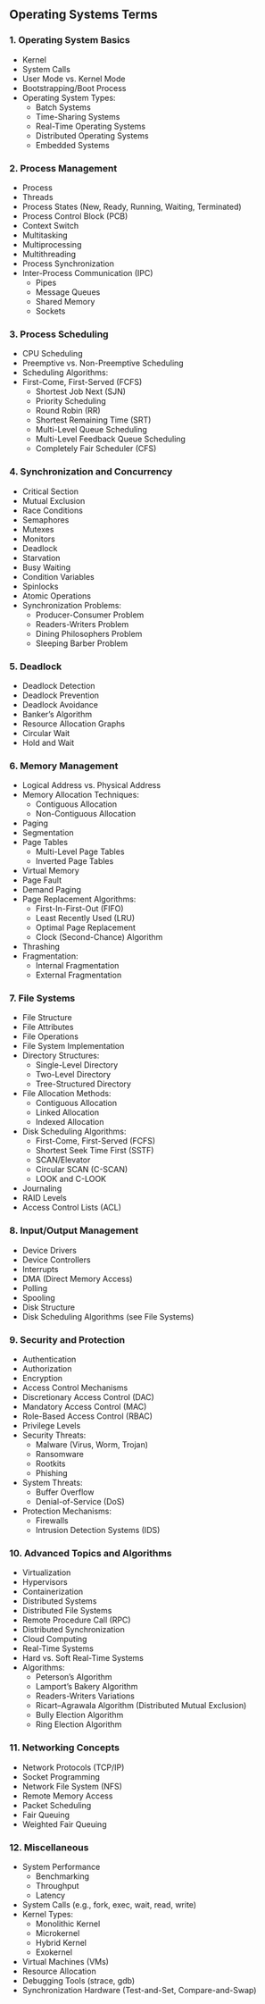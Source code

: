 ## Operating Systems Terms

### 1. Operating System Basics

- Kernel
- System Calls
- User Mode vs. Kernel Mode
- Bootstrapping/Boot Process
- Operating System Types:
  - Batch Systems
  - Time-Sharing Systems
  - Real-Time Operating Systems
  - Distributed Operating Systems
  - Embedded Systems

### 2. Process Management

- Process
- Threads
- Process States (New, Ready, Running, Waiting, Terminated)
- Process Control Block (PCB)
- Context Switch
- Multitasking
- Multiprocessing
- Multithreading
- Process Synchronization
- Inter-Process Communication (IPC)
  - Pipes
  - Message Queues
  - Shared Memory
  - Sockets

### 3. Process Scheduling

- CPU Scheduling
- Preemptive vs. Non-Preemptive Scheduling
- Scheduling Algorithms:
- First-Come, First-Served (FCFS)
  - Shortest Job Next (SJN)
  - Priority Scheduling
  - Round Robin (RR)
  - Shortest Remaining Time (SRT)
  - Multi-Level Queue Scheduling
  - Multi-Level Feedback Queue Scheduling
  - Completely Fair Scheduler (CFS)

### 4. Synchronization and Concurrency

- Critical Section
- Mutual Exclusion
- Race Conditions
- Semaphores
- Mutexes
- Monitors
- Deadlock
- Starvation
- Busy Waiting
- Condition Variables
- Spinlocks
- Atomic Operations
- Synchronization Problems:
  - Producer-Consumer Problem
  - Readers-Writers Problem
  - Dining Philosophers Problem
  - Sleeping Barber Problem

### 5. Deadlock

- Deadlock Detection
- Deadlock Prevention
- Deadlock Avoidance
- Banker’s Algorithm
- Resource Allocation Graphs
- Circular Wait
- Hold and Wait

### 6. Memory Management

- Logical Address vs. Physical Address
- Memory Allocation Techniques:
  - Contiguous Allocation
  - Non-Contiguous Allocation
- Paging
- Segmentation
- Page Tables
  - Multi-Level Page Tables
  - Inverted Page Tables
- Virtual Memory
- Page Fault
- Demand Paging
- Page Replacement Algorithms:
  - First-In-First-Out (FIFO)
  - Least Recently Used (LRU)
  - Optimal Page Replacement
  - Clock (Second-Chance) Algorithm
- Thrashing
- Fragmentation:
  - Internal Fragmentation
  - External Fragmentation

### 7. File Systems

- File Structure
- File Attributes
- File Operations
- File System Implementation
- Directory Structures:
  - Single-Level Directory
  - Two-Level Directory
  - Tree-Structured Directory
- File Allocation Methods:
  - Contiguous Allocation
  - Linked Allocation
  - Indexed Allocation
- Disk Scheduling Algorithms:
  - First-Come, First-Served (FCFS)
  - Shortest Seek Time First (SSTF)
  - SCAN/Elevator
  - Circular SCAN (C-SCAN)
  - LOOK and C-LOOK
- Journaling
- RAID Levels
- Access Control Lists (ACL)

### 8. Input/Output Management

- Device Drivers
- Device Controllers
- Interrupts
- DMA (Direct Memory Access)
- Polling
- Spooling
- Disk Structure
- Disk Scheduling Algorithms (see File Systems)

### 9. Security and Protection

- Authentication
- Authorization
- Encryption
- Access Control Mechanisms
- Discretionary Access Control (DAC)
- Mandatory Access Control (MAC)
- Role-Based Access Control (RBAC)
- Privilege Levels
- Security Threats:
  - Malware (Virus, Worm, Trojan)
  - Ransomware
  - Rootkits
  - Phishing
- System Threats:
  - Buffer Overflow
  - Denial-of-Service (DoS)
- Protection Mechanisms:
  - Firewalls
  - Intrusion Detection Systems (IDS)

### 10. Advanced Topics and Algorithms

- Virtualization
- Hypervisors
- Containerization
- Distributed Systems
- Distributed File Systems
- Remote Procedure Call (RPC)
- Distributed Synchronization
- Cloud Computing
- Real-Time Systems
- Hard vs. Soft Real-Time Systems
- Algorithms:
  - Peterson’s Algorithm
  - Lamport’s Bakery Algorithm
  - Readers-Writers Variations
  - Ricart–Agrawala Algorithm (Distributed Mutual Exclusion)
  - Bully Election Algorithm
  - Ring Election Algorithm

### 11. Networking Concepts

- Network Protocols (TCP/IP)
- Socket Programming
- Network File System (NFS)
- Remote Memory Access
- Packet Scheduling
- Fair Queuing
- Weighted Fair Queuing

### 12. Miscellaneous

- System Performance
  - Benchmarking
  - Throughput
  - Latency
- System Calls (e.g., fork, exec, wait, read, write)
- Kernel Types:
  - Monolithic Kernel
  - Microkernel
  - Hybrid Kernel
  - Exokernel
- Virtual Machines (VMs)
- Resource Allocation
- Debugging Tools (strace, gdb)
- Synchronization Hardware (Test-and-Set, Compare-and-Swap)
